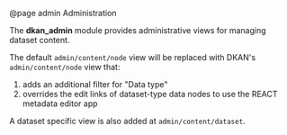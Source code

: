@page admin Administration

The **dkan_admin** module provides administrative views for managing dataset content.

The default `admin/content/node` view will be replaced with DKAN's `admin/content/node` view that:
  1. adds an additional filter for "Data type"
  2. overrides the edit links of dataset-type data nodes to use the REACT metadata editor app

A dataset specific view is also added at `admin/content/dataset`.
